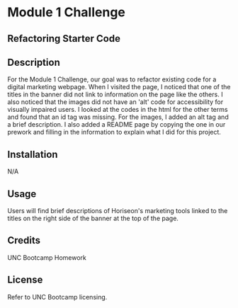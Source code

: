 # Module 1 Challenge
## Refactoring Starter Code
## Description

For the Module 1 Challenge, our goal was to refactor existing code for a digital marketing webpage. When I visited the page, I noticed that one of the titles in the banner did not link to information on the page like the others. I also noticed that the images did not have an 'alt' code for accessibility for visually impaired users. I looked at the codes in the html for the other terms and found that an id tag was missing. For the images, I added an alt tag and a brief description. I also added a README page by copying the one in our prework and filling in the information to explain what I did for this project. 

## Installation

N/A

## Usage

Users will find brief descriptions of Horiseon's marketing tools linked to the titles on the right side of the banner at the top of the page. 
<image>
  

## Credits

UNC Bootcamp Homework

## License
Refer to UNC Bootcamp licensing.

